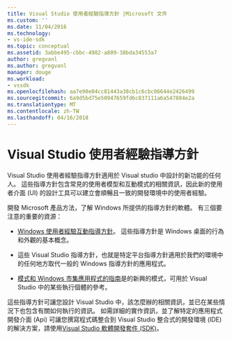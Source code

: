 ```yaml
---
title: Visual Studio 使用者經驗指導方針 |Microsoft 文件
ms.custom: ''
ms.date: 11/04/2016
ms.technology:
- vs-ide-sdk
ms.topic: conceptual
ms.assetid: 3abbe495-cbbc-4982-a809-38bda34553a7
author: gregvanl
ms.author: gregvanl
manager: douge
ms.workload:
- vssdk
ms.openlocfilehash: aa7e90e04cc81443a38cb1c6cbc06644e2426499
ms.sourcegitcommit: 6a9d5bd75e50947659fd6c837111a6a547884e2a
ms.translationtype: MT
ms.contentlocale: zh-TW
ms.lasthandoff: 04/16/2018
---
```

# <a name="visual-studio-user-experience-guidelines"></a>Visual Studio 使用者經驗指導方針
Visual Studio 使用者經驗指導方針適用於 Visual studio 中設計的新功能的任何人。 這些指導方針包含常見的使用者模型和互動模式的相關資訊，因此新的使用者介面 (UI) 的設計工具可以建立會順暢且一致的開發環境中的使用者經驗。  
  
 開發 Microsoft 產品方法，了解 Windows 所提供的指導方針的軟體。 有三個要注意的重要的資源：  
  
-   [Windows 使用者經驗互動指導方針](https://msdn.microsoft.com/en-us/library/aa511258.aspx)。 這些指導方針是 Windows 桌面的行為和外觀的基本概念。  
  
-   這些 Visual Studio 指導方針，也就是特定平台指導方針適用於我們的環境中的任何地方取代一般的 Windows 指導方針的應用程式。  
  
-   [模式和 Windows 市集應用程式的指南](https://dev.windows.com/en-us/design/interaction-ux)是的新興的模式，可用於 Visual Studio 中的某些執行個體的參考。  
  
 這些指導方針可讓您設計 Visual Studio 中，該怎麼辦的相關資訊，並已在某些情況下也包含有關如何執行的資訊。 如需詳細的實作資訊，並了解特定的應用程式開發介面 (Api) 可讓您撰寫程式碼整合到 Visual Studio 整合式的開發環境 (IDE) 的解決方案，請使用[Visual Studio 軟體開發套件 (SDK)](https://msdn.microsoft.com/en-us/library/bb166441.aspx)。